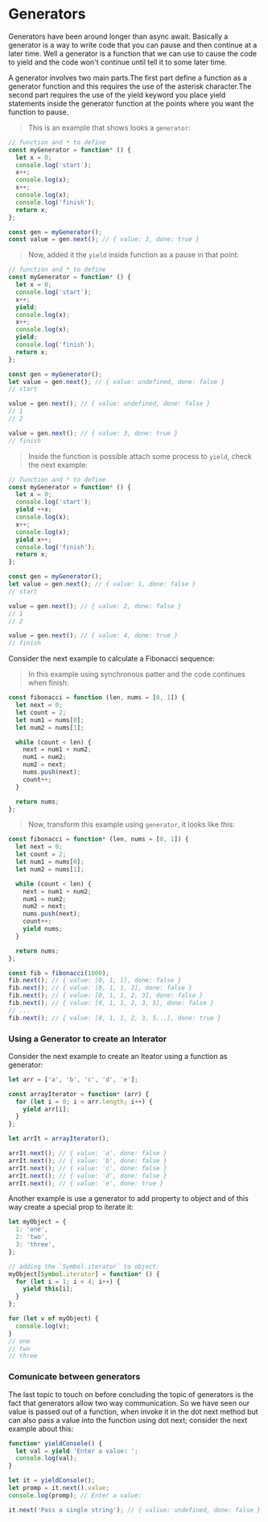 # Generators

Generators have been around longer than async await. Basically a generator is a way to write code that you can pause and then continue at a later time. Well a generator is a function that we can use to cause the code to yield and the code won't continue until tell it to some later time.

A generator involves two main parts.The first part define a function as a generator function and this requires the use of the asterisk character.The second part requires the use of the yield keyword you place yield statements inside the generator function at the points where you want the function to pause.

> This is an example that shows looks a `generator`:

```javascript
// function and * to define
const myGenerator = function* () {
  let x = 0;
  console.log('start');
  x++;
  console.log(x);
  x++;
  console.log(x);
  console.log('finish');
  return x;
};

const gen = myGenerator();
const value = gen.next(); // { value: 3, done: true }
```

> Now, added it the `yield` inside function as a pause in that point:

```javascript
// function and * to define
const myGenerator = function* () {
  let x = 0;
  console.log('start');
  x++;
  yield;
  console.log(x);
  x++;
  console.log(x);
  yield;
  console.log('finish');
  return x;
};

const gen = myGenerator();
let value = gen.next(); // { value: undefined, done: false }
// start

value = gen.next(); // { value: undefined, done: false }
// 1
// 2

value = gen.next(); // { value: 3, done: true }
// finish
```

> Inside the function is possible attach some process to `yield`, check the next example:

```javascript
// function and * to define
const myGenerator = function* () {
  let x = 0;
  console.log('start');
  yield ++x;
  console.log(x);
  x++;
  console.log(x);
  yield x++;
  console.log('finish');
  return x;
};

const gen = myGenerator();
let value = gen.next(); // { value: 1, done: false }
// start

value = gen.next(); // { value: 2, done: false }
// 1
// 2

value = gen.next(); // { value: 4, done: true }
// finish
```

Consider the next example to calculate a Fibonacci sequence:

> In this example using synchronous patter and the code continues when finish:

```javascript
const fibonacci = function (len, nums = [0, 1]) {
  let next = 0;
  let count = 2;
  let num1 = nums[0];
  let num2 = nums[1];

  while (count < len) {
    next = num1 + num2;
    num1 = num2;
    num2 = next;
    nums.push(next);
    count++;
  }

  return nums;
};
```

> Now, transform this example using `generator`, it looks like this:

```javascript
const fibonacci = function* (len, nums = [0, 1]) {
  let next = 0;
  let count = 2;
  let num1 = nums[0];
  let num2 = nums[1];

  while (count < len) {
    next = num1 + num2;
    num1 = num2;
    num2 = next;
    nums.push(next);
    count++;
    yield nums;
  }

  return nums;
};

const fib = fibonacci(1000);
fib.next(); // { value: [0, 1, 1], done: false }
fib.next(); // { value: [0, 1, 1, 2], done: false }
fib.next(); // { value: [0, 1, 1, 2, 3], done: false }
fib.next(); // { value: [0, 1, 1, 2, 3, 5], done: false }
// ...
fib.next(); // { value: [0, 1, 1, 2, 3, 5...], done: true }
```

### Using a Generator to create an Interator

Consider the next example to create an Iteator using a function as generator:

```javascript
let arr = ['a', 'b', 'c', 'd', 'e'];

const arrayIterator = function* (arr) {
  for (let i = 0; i < arr.length; i++) {
    yield arr[i];
  }
};

let arrIt = arrayIterator();

arrIt.next(); // { value: 'a', done: false }
arrIt.next(); // { value: 'b', done: false }
arrIt.next(); // { value: 'c', done: false }
arrIt.next(); // { value: 'd', done: false }
arrIt.next(); // { value: 'e', done: true }
```

Another example is use a generator to add property to object and of this way create a special prop to iterate it:

```javascript
let myObject = {
  1: 'one',
  2: 'two',
  3: 'three',
};

// adding the `Symbol.iterator` to object:
myObject[Symbol.iterator] = function* () {
  for (let i = 1; i < 4; i++) {
    yield this[i];
  }
};

for (let v of myObject) {
  console.log(v);
}
// one
// two
// three
```

### Comunicate between generators

The last topic to touch on before concluding the topic of generators is the fact that generators allow two way communication. So we have seen our value is passed out of a function, when invoke it in the dot next method but can also pass a value into the function using dot next; consider the next example about this:

```javascript
function* yieldConsole() {
  let val = yield 'Enter a value: ';
  console.log(val);
}

let it = yieldConsole();
let promp = it.next().value;
console.log(promp); // Enter a value:

it.next('Pass a single string'); // { valiue: undefined, done: false }
```
